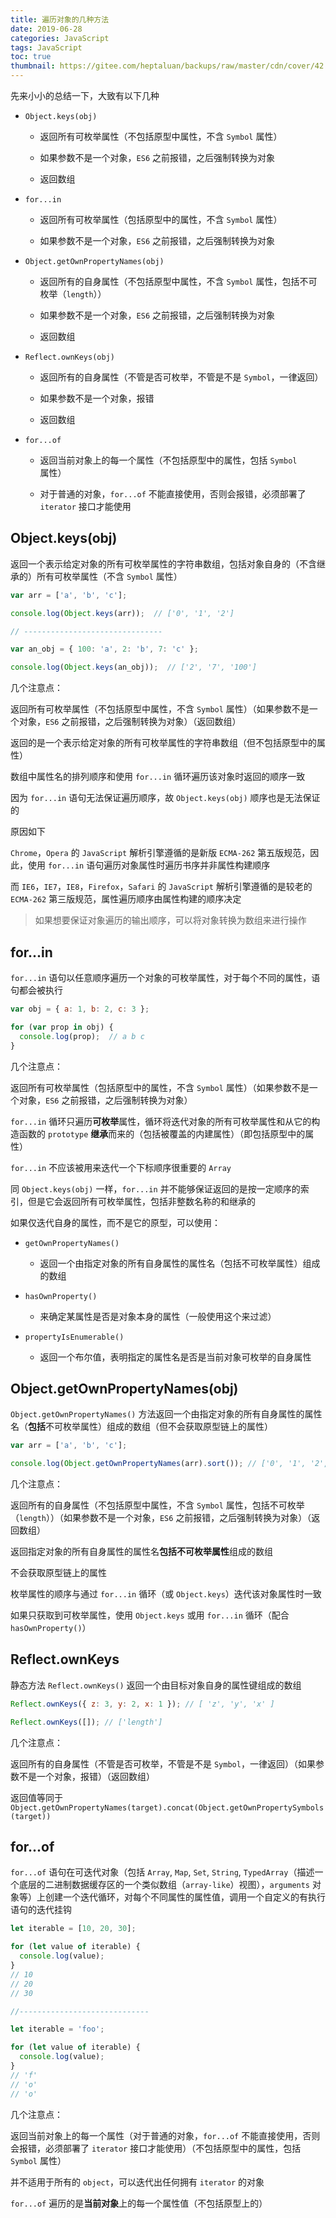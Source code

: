 ```yaml
---
title: 遍历对象的几种方法
date: 2019-06-28
categories: JavaScript
tags: JavaScript
toc: true
thumbnail: https://gitee.com/heptaluan/backups/raw/master/cdn/cover/42.jpg
---
```


先来小小的总结一下，大致有以下几种

<!--more-->


* `Object.keys(obj)`
  * 返回所有可枚举属性（不包括原型中属性，不含 `Symbol` 属性）

  * 如果参数不是一个对象，`ES6` 之前报错，之后强制转换为对象

  * 返回数组

* `for...in`

  * 返回所有可枚举属性（包括原型中的属性，不含 `Symbol` 属性）

  * 如果参数不是一个对象，`ES6` 之前报错，之后强制转换为对象


* `Object.getOwnPropertyNames(obj)`
  * 返回所有的自身属性（不包括原型中属性，不含 `Symbol` 属性，包括不可枚举（`length`））

  * 如果参数不是一个对象，`ES6` 之前报错，之后强制转换为对象

  * 返回数组


* `Reflect.ownKeys(obj)`
  * 返回所有的自身属性（不管是否可枚举，不管是不是 `Symbol`，一律返回）

  * 如果参数不是一个对象，报错

  * 返回数组


* `for...of`
  * 返回当前对象上的每一个属性（不包括原型中的属性，包括 `Symbol` 属性）

  * 对于普通的对象，`for...of` 不能直接使用，否则会报错，必须部署了 `iterator` 接口才能使用




## Object.keys(obj)

返回一个表示给定对象的所有可枚举属性的字符串数组，包括对象自身的（不含继承的）所有可枚举属性（不含 `Symbol` 属性）

```js
var arr = ['a', 'b', 'c'];

console.log(Object.keys(arr));  // ['0', '1', '2']

// -------------------------------

var an_obj = { 100: 'a', 2: 'b', 7: 'c' };

console.log(Object.keys(an_obj));  // ['2', '7', '100']
```

几个注意点：

返回所有可枚举属性（不包括原型中属性，不含 `Symbol` 属性）（如果参数不是一个对象，`ES6` 之前报错，之后强制转换为对象）（返回数组）

返回的是一个表示给定对象的所有可枚举属性的字符串数组（但不包括原型中的属性）

数组中属性名的排列顺序和使用 `for...in` 循环遍历该对象时返回的顺序一致

因为 `for...in` 语句无法保证遍历顺序，故 `Object.keys(obj)` 顺序也是无法保证的

原因如下

`Chrome`，`Opera` 的 `JavaScript` 解析引擎遵循的是新版 `ECMA-262` 第五版规范，因此，使用 `for...in` 语句遍历对象属性时遍历书序并非属性构建顺序

而 `IE6`，`IE7`，`IE8`，`Firefox`，`Safari` 的 `JavaScript` 解析引擎遵循的是较老的 `ECMA-262` 第三版规范，属性遍历顺序由属性构建的顺序决定

> 如果想要保证对象遍历的输出顺序，可以将对象转换为数组来进行操作


## for...in

`for...in` 语句以任意顺序遍历一个对象的可枚举属性，对于每个不同的属性，语句都会被执行

```js
var obj = { a: 1, b: 2, c: 3 };

for (var prop in obj) {
  console.log(prop);  // a b c
}
```

几个注意点：

返回所有可枚举属性（包括原型中的属性，不含 `Symbol` 属性）（如果参数不是一个对象，`ES6` 之前报错，之后强制转换为对象）

`for...in` 循环只遍历**可枚举**属性，循环将迭代对象的所有可枚举属性和从它的构造函数的 `prototype` **继承**而来的（包括被覆盖的内建属性）（即包括原型中的属性）

`for...in` 不应该被用来迭代一个下标顺序很重要的 `Array`

同 `Object.keys(obj)` 一样，`for...in` 并不能够保证返回的是按一定顺序的索引，但是它会返回所有可枚举属性，包括非整数名称的和继承的

如果仅迭代自身的属性，而不是它的原型，可以使用：

* `getOwnPropertyNames()`

  * 返回一个由指定对象的所有自身属性的属性名（包括不可枚举属性）组成的数组

* `hasOwnProperty()`

  * 来确定某属性是否是对象本身的属性（一般使用这个来过滤）

* `propertyIsEnumerable()`

  * 返回一个布尔值，表明指定的属性名是否是当前对象可枚举的自身属性



## Object.getOwnPropertyNames(obj)

`Object.getOwnPropertyNames()` 方法返回一个由指定对象的所有自身属性的属性名（**包括**不可枚举属性）组成的数组（但不会获取原型链上的属性）
```js
var arr = ['a', 'b', 'c'];

console.log(Object.getOwnPropertyNames(arr).sort()); // ['0', '1', '2', 'length']
```

几个注意点：

返回所有的自身属性（不包括原型中属性，不含 `Symbol` 属性，包括不可枚举（`length`））（如果参数不是一个对象，`ES6` 之前报错，之后强制转换为对象）（返回数组）

返回指定对象的所有自身属性的属性名**包括不可枚举属性**组成的数组

不会获取原型链上的属性

枚举属性的顺序与通过 `for...in` 循环（或 `Object.keys`）迭代该对象属性时一致

如果只获取到可枚举属性，使用 `Object.keys` 或用 `for...in` 循环（配合 `hasOwnProperty()`）




## Reflect.ownKeys

静态方法 `Reflect.ownKeys()` 返回一个由目标对象自身的属性键组成的数组

```js
Reflect.ownKeys({ z: 3, y: 2, x: 1 }); // [ 'z', 'y', 'x' ]

Reflect.ownKeys([]); // ['length']
```

几个注意点：

返回所有的自身属性（不管是否可枚举，不管是不是 `Symbol`，一律返回）（如果参数不是一个对象，报错）（返回数组）

返回值等同于 `Object.getOwnPropertyNames(target).concat(Object.getOwnPropertySymbols(target))`


## for...of

`for...of` 语句在可迭代对象（包括 `Array`, `Map`, `Set`, `String`, `TypedArray`（描述一个底层的二进制数据缓存区的一个类似数组（`array-like`）视图），`arguments` 对象等）上创建一个迭代循环，对每个不同属性的属性值，调用一个自定义的有执行语句的迭代挂钩

```js
let iterable = [10, 20, 30];

for (let value of iterable) {
  console.log(value);
}
// 10
// 20
// 30

//-----------------------------

let iterable = 'foo';

for (let value of iterable) {
  console.log(value);
}
// 'f'
// 'o'
// 'o'
```

几个注意点：

返回当前对象上的每一个属性（对于普通的对象，`for...of` 不能直接使用，否则会报错，必须部署了 `iterator` 接口才能使用）（不包括原型中的属性，包括 `Symbol` 属性）

并不适用于所有的 `object`，可以迭代出任何拥有 `iterator` 的对象

`for...of` 遍历的是**当前对象**上的每一个属性值（不包括原型上的）






